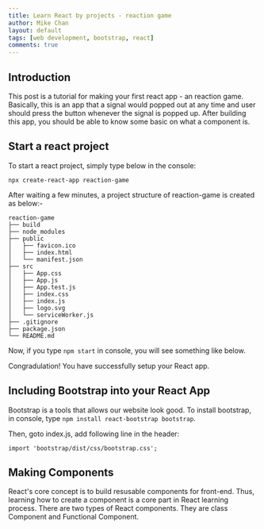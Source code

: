```yaml
---
title: Learn React by projects - reaction game
author: Mike Chan
layout: default
tags: [web development, bootstrap, react]
comments: true 
---
```


## Introduction
This post is a tutorial for making your first react app - an reaction game. Basically, this is an app that  a signal would popped out at any time and user should press the button whenever the signal is popped up. After building this app, you should be able to know some basic on what a component is.

<!--more-->

## Start a react project

To start a react project, simply type below in the console:

```
npx create-react-app reaction-game
```

After waiting a few minutes, a project structure of reaction-game is created as below:-

```
reaction-game
├── build
├── node_modules
├── public
│   ├── favicon.ico
│   ├── index.html
│   └── manifest.json
├── src
│   ├── App.css
│   ├── App.js
│   ├── App.test.js
│   ├── index.css
│   ├── index.js
│   ├── logo.svg
│   └── serviceWorker.js
├── .gitignore
├── package.json
└── README.md
```
Now, if you type ```npm start``` in console, you will see something like below.

Congradulation! You have successfully setup your React app.

## Including Bootstrap into your React App

Bootstrap is a tools that allows our website look good. To install bootstrap, in console, type ```npm install react-bootstrap bootstrap```.

Then, goto index.js, add following line in the header:

```
import 'bootstrap/dist/css/bootstrap.css';
```

## Making Components
React's core concept is to build resusable components for front-end. Thus, learning how to create a component is a core part in React learning process. There are two types of React components. They are class Component and Functional Component. 
